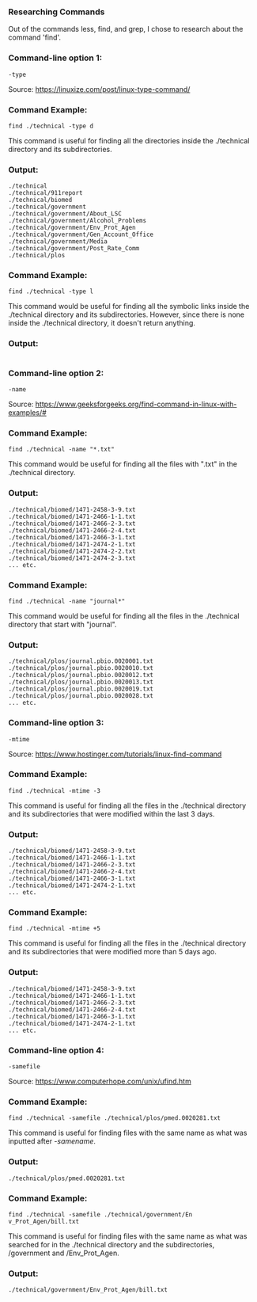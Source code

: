 ### Researching Commands
Out of the commands less, find, and grep, I chose to research about the command 'find'.

### Command-line option 1:
```
-type
```
Source: <https://linuxize.com/post/linux-type-command/>
### Command Example: 
```
find ./technical -type d
```
This command is useful for finding all the directories inside the 
./technical directory and its subdirectories.
### Output:
```
./technical
./technical/911report
./technical/biomed
./technical/government
./technical/government/About_LSC
./technical/government/Alcohol_Problems
./technical/government/Env_Prot_Agen
./technical/government/Gen_Account_Office
./technical/government/Media
./technical/government/Post_Rate_Comm
./technical/plos
```
### Command Example:
```
find ./technical -type l
```
This command would be useful for finding all the symbolic links inside the 
 ./technical directory and its subdirectories. However, since there is none inside the 
 ./technical directory, it doesn't return anything.
### Output:
```

```
### Command-line option 2:
```
-name
```
Source: <https://www.geeksforgeeks.org/find-command-in-linux-with-examples/#>
### Command Example:
```
find ./technical -name "*.txt"
```
This command would be useful for finding all the files with ".txt" in the ./technical directory.
### Output:
```
./technical/biomed/1471-2458-3-9.txt
./technical/biomed/1471-2466-1-1.txt
./technical/biomed/1471-2466-2-3.txt
./technical/biomed/1471-2466-2-4.txt
./technical/biomed/1471-2466-3-1.txt
./technical/biomed/1471-2474-2-1.txt
./technical/biomed/1471-2474-2-2.txt
./technical/biomed/1471-2474-2-3.txt
... etc.
```
### Command Example:
```
find ./technical -name "journal*"
```
This command would be useful for finding all the files in the 
./technical directory that start with "journal".
### Output:
```
./technical/plos/journal.pbio.0020001.txt
./technical/plos/journal.pbio.0020010.txt
./technical/plos/journal.pbio.0020012.txt
./technical/plos/journal.pbio.0020013.txt
./technical/plos/journal.pbio.0020019.txt
./technical/plos/journal.pbio.0020028.txt
... etc.
```
### Command-line option 3:
```
-mtime
```
Source: <https://www.hostinger.com/tutorials/linux-find-command>
### Command Example:
```
find ./technical -mtime -3
```
This command is useful for finding all the files in the 
./technical directory and its subdirectories that were modified within the last 3 days. 
### Output:
```
./technical/biomed/1471-2458-3-9.txt
./technical/biomed/1471-2466-1-1.txt
./technical/biomed/1471-2466-2-3.txt
./technical/biomed/1471-2466-2-4.txt
./technical/biomed/1471-2466-3-1.txt
./technical/biomed/1471-2474-2-1.txt
... etc.
```
### Command Example:
```
find ./technical -mtime +5
```
This command is useful for finding all the files in the 
./technical directory and its subdirectories that were 
modified more than 5 days ago. 
### Output:
```
./technical/biomed/1471-2458-3-9.txt
./technical/biomed/1471-2466-1-1.txt
./technical/biomed/1471-2466-2-3.txt
./technical/biomed/1471-2466-2-4.txt
./technical/biomed/1471-2466-3-1.txt
./technical/biomed/1471-2474-2-1.txt
... etc.
```
### Command-line option 4:
```
-samefile
```
Source: <https://www.computerhope.com/unix/ufind.htm>
### Command Example:
```
find ./technical -samefile ./technical/plos/pmed.0020281.txt
```
This command is useful for finding files with the same name as what was inputted after *-samename*.
### Output:
```
./technical/plos/pmed.0020281.txt
```
### Command Example:
```
find ./technical -samefile ./technical/government/En
v_Prot_Agen/bill.txt
```
This command is useful for finding files with the same name as what was searched 
for in the ./technical directory and the subdirectories, /government and 
/Env_Prot_Agen.
### Output:
```
./technical/government/Env_Prot_Agen/bill.txt
```
